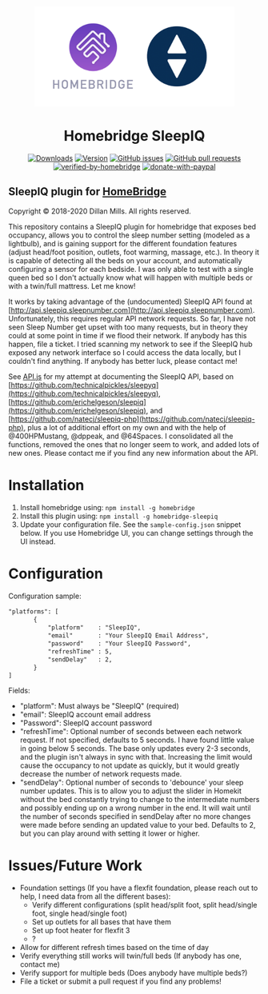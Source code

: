 <p align="center">
  <img src="homebridge-sleepiq.png" height="200px">  
</p>
<span align="center">

# Homebridge SleepIQ
[![Downloads](https://img.shields.io/npm/dt/homebridge-sleepiq)](https://www.npmjs.com/package/homebridge-sleepiq)
[![Version](https://img.shields.io/npm/v/homebridge-sleepiq)](https://www.npmjs.com/package/homebridge-sleepiq)
[![GitHub issues](https://img.shields.io/github/issues/DeeeeLAN/homebridge-sleepiq)](https://github.com/DeeeeLAN/homebridge-sleepiq/issues)
[![GitHub pull requests](https://img.shields.io/github/issues-pr/DeeeeLAN/homebridge-sleepiq)](https://github.com/DeeeeLAN/homebridge-sleepiq/pulls)
[![verified-by-homebridge](https://badgen.net/badge/homebridge/verified/purple)](https://github.com/homebridge/homebridge/wiki/Verified-Plugins)
[![donate-with-paypal](https://img.shields.io/badge/donate-%2410-red)](https://paypal.me/DeeeeLAN)

</span>

## SleepIQ plugin for [HomeBridge](https://github.com/nfarina/homebridge)
Copyright © 2018-2020 Dillan Mills. All rights reserved.

This repository contains a SleepIQ plugin for homebridge that exposes bed occupancy, allows you to control the sleep number setting (modeled as a lightbulb), and is gaining support for the different foundation features (adjust head/foot position, outlets, foot warming, massage, etc.). In theory it is capable of detecting all the beds on your account, and automatically configuring a sensor for each bedside. I was only able to test with a single queen bed so I don't actually know what will happen with multiple beds or with a twin/full mattress. Let me know!

It works by taking advantage of the (undocumented) SleepIQ API found at [http://api.sleepiq.sleepnumber.com](http://api.sleepiq.sleepnumber.com). Unfortunately, this requires regular API network requests. So far, I have not seen Sleep Number get upset with too many requests, but in theory they could at some point in time if we flood their network. If anybody has this happen, file a ticket. I tried scanning my network to see if the SleepIQ hub exposed any network interface so I could access the data locally, but I couldn't find anything. If anybody has better luck, please contact me!

See [API.js](API.js) for my attempt at documenting the SleepIQ API, based on [https://github.com/technicalpickles/sleepyq](https://github.com/technicalpickles/sleepyq), [https://github.com/erichelgeson/sleepiq](https://github.com/erichelgeson/sleepiq), and [https://github.com/natecj/sleepiq-php](https://github.com/natecj/sleepiq-php), plus a lot of additional effort on my own and with the help of @400HPMustang, @dppeak, and @64Spaces. I consolidated all the functions, removed the ones that no longer seem to work, and added lots of new ones. Please contact me if you find any new information about the API. 

# Installation

1. Install homebridge using: `npm install -g homebridge`
2. Install this plugin using: `npm install -g homebridge-sleepiq`
3. Update your configuration file. See the `sample-config.json` snippet below. If you use Homebridge UI, you can change settings through the UI instead. 

# Configuration

Configuration sample:

 ```
"platforms": [
		{
			"platform"    : "SleepIQ",
			"email"       : "Your SleepIQ Email Address",
			"password"    : "Your SleepIQ Password",
			"refreshTime" : 5,
			"sendDelay"   : 2,
		}
]

```

Fields:

* "platform": Must always be "SleepIQ" (required)
* "email": SleepIQ account email address
* "Password": SleepIQ account password
* "refreshTime": Optional number of seconds between each network request. If not specified, defaults to 5 seconds. I have found little value in going below 5 seconds. The base only updates every 2-3 seconds, and the plugin isn't always in sync with that. Increasing the limit would cause the occupancy to not update as quickly, but it would greatly decrease the number of network requests made.
* "sendDelay": Optional number of seconds to 'debounce' your sleep number updates. This is to allow you to adjust the slider in Homekit without the bed constantly trying to change to the intermediate numbers and possibly ending up on a wrong number in the end. It will wait until the number of seconds specified in sendDelay after no more changes were made before sending an updated value to your bed. Defaults to 2, but you can play around with setting it lower or higher.
# Issues/Future Work
* Foundation settings (If you have a flexfit foundation, please reach out to help, I need data from all the different bases):
  * Verify different configurations (split head/split foot, split head/single foot, single head/single foot)
  * Set up outlets for all bases that have them
  * Set up foot heater for flexfit 3
  * ?
* Allow for different refresh times based on the time of day
* Verify everything still works will twin/full beds (If anybody has one, contact me)
* Verify support for multiple beds (Does anybody have multiple beds?)
* File a ticket or submit a pull request if you find any problems!
